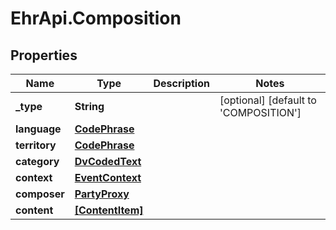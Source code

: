 # EhrApi.Composition

## Properties

Name | Type | Description | Notes
------------ | ------------- | ------------- | -------------
**_type** | **String** |  | [optional] [default to &#39;COMPOSITION&#39;]
**language** | [**CodePhrase**](CodePhrase.md) |  | 
**territory** | [**CodePhrase**](CodePhrase.md) |  | 
**category** | [**DvCodedText**](DvCodedText.md) |  | 
**context** | [**EventContext**](EventContext.md) |  | 
**composer** | [**PartyProxy**](PartyProxy.md) |  | 
**content** | [**[ContentItem]**](ContentItem.md) |  | 


